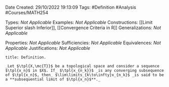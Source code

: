 <div class="topSpace"></div>

Date Created: 29/10/2022 19:13:09
Tags: #Definition #Analysis #Courses/MATH254

Types: _Not Applicable_
Examples: _Not Applicable_
Constructions: [[Limit Superior slash Inferior]], [[Convergence Criteria in R]]
Generalizations: _Not Applicable_

Properties: _Not Applicable_
Sufficiencies: _Not Applicable_
Equivalences: _Not Applicable_
Justifications: _Not Applicable_

``` ad-Definition
title: Definition.

_Let $\tpl{X,\mc{T}}$ be a topological space and consider a sequence $\tpl{x_n}$ in $X$. If_ $\tpl{x_{n_k}}$ _is any converging subsequence of $\tpl{x_n}$, then_ $\lim\limits_{k\to\infty}x_{n_k}$ _is said to be a **subsequential limit of $\tpl{x_n}$**._

```
